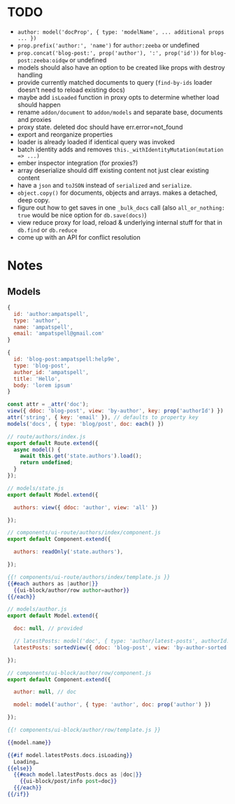 # TODO

* `author: model('docProp', { type: 'modelName', ... additional props ... })`
* `prop.prefix('author:', 'name')` for `author:zeeba` or undefined
* `prop.concat('blog-post:', prop('author'), ':', prop('id'))` for `blog-post:zeeba:oidqw` or undefined
* models should also have an option to be created like props with destroy handling
* provide currently matched documents to query (`find-by-ids` loader doesn't need to reload existing docs)
* maybe add `isLoaded` function in proxy opts to determine whether load should happen
* rename `addon/document` to `addon/models` and separate base, documents and proxies
* proxy state. deleted doc should have err.error=not_found
* export and reorganize properties
* loader is already loaded if identical query was invoked
* batch identity adds and removes `this._withIdentityMutation(mutation => ...)`
* ember inspector integration (for proxies?)
* array deserialize should diff existing content not just clear existing content
* have a `json` and `toJSON` instead of `serialized` and `serialize`.
* `object.copy()` for documents, objects and arrays. makes a detached, deep copy.
* figure out how to get saves in one `_bulk_docs` call (also `all_or_nothing: true` would be nice option for `db.save(docs)`)
* view reduce proxy for load, reload & underlying internal stuff for that in `db.find` or `db.reduce`
* come up with an API for conflict resolution

# Notes

## Models

``` javascript
{
  id: 'author:ampatspell',
  type: 'author',
  name: 'ampatspell',
  email: 'ampatspell@gmail.com'
}

{
  id: 'blog-post:ampatspell:help9e',
  type: 'blog-post',
  author_id: 'ampatspell',
  title: 'Hello',
  body: 'lorem ipsum'
}
```

``` javascript
const attr = _attr('doc');
view({ ddoc: 'blog-post', view: 'by-author', key: prop('authorId') })
attr('string', { key: 'email' }), // defaults to property key
models('docs', { type: 'blog/post', doc: each() })
```

``` javascript
// route/authors/index.js
export default Route.extend({
  async model() {
    await this.get('state.authors').load();
    return undefined;
  }
});
```

``` javascript
// models/state.js
export default Model.extend({

  authors: view({ ddoc: 'author', view: 'all' })

});
```

``` javascript
// components/ui-route/authors/index/component.js
export default Component.extend({

  authors: readOnly('state.authors'),

});
```

``` hbs
{{! components/ui-route/authors/index/template.js }}
{{#each authors as |author|}}
  {{ui-block/author/row author=author}}
{{/each}}
```

``` javascript
// models/author.js
export default Model.extend({

  doc: null, // provided

  // latestPosts: model('doc', { type: 'author/latest-posts', authorId: prop('doc._id') }),
  latestPosts: sortedView({ ddoc: 'blog-post', view: 'by-author-sorted', key: prop('authorId') }) // { start_key: [ <id>, null ], end_key: [ <id>, {} ]

});
```

``` javascript
// components/ui-block/author/row/component.js
export default Component.extend({

  author: null, // doc

  model: model('author', { type: 'author', doc: prop('author') })

});
```

``` hbs
{{! components/ui-block/author/row/template.js }}

{{model.name}}

{{#if model.latestPosts.docs.isLoading}}
  Loading…
{{else}}
  {{#each model.latestPosts.docs as |doc|}}
    {{ui-block/post/info post=doc}}
  {{/each}}
{{/if}}
```
